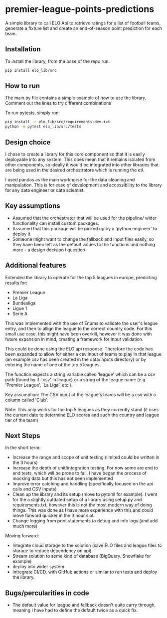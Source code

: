 # premier-league-points-predictions
A simple library to call ELO Api to retrieve ratings for a list of football teams, generate a fixture list and create an end-of-season point prediction for each team. 

## Installation
To install the library, from the base of the repo run:
```bash 
pip install elo_lib/src
```

## How to run
The main.py file contains a simple example of how to use the library.
Comment out the lines to try different combinations 

To run pytests, simply run:
```bash
pip install -r elo_lib/src/requirements-dev.txt
python -m pytest elo_lib/src/tests
```

## Design choice
I chose to create a library for this core component so that it is easily deployable into any system.
This does mean that it remains isolated from other components, so ideally it would be integrated into other libraries 
that are being used in the desired orchestrators which is running the etl. 

I used pandas as the main workhorse for the data cleaning and manipulation. This is for ease of development and 
accessibility to the library for any data engineer or data scientist.

## Key assumptions
- Assumed that the orchestrator that will be used for the pipeline/ wider functionality can install custom packages.
- Assumed that this package will be picked up by a 'python engineer' to deploy it
- Someone might want to change the fallback and input files easily, so they have been left as the default values to the 
functions and nothing more - a design decision I question


## Additional features 
Extended the library to operate for the top 5 leagues in europe, predicting results for:
- Premier League
- La Liga
- Bundesliga
- Ligue 1
- Serie A

This was implemented with the use of Enums to validate the user's league entry, and then to allign the league 
to the correct country code. For this small use case, this might have been overkill, however it was done with future 
expansion in mind, creating a framework for input validation. 

This could be done using the ELO api response. Therefore the code has been expanded to allow for either a csv input of 
teams to play in that league (an example csv has been created in the data/inputs directory) or by entering the name of 
one of the top 5 leagues.

The function expects a string variable called 'league' which can be a csv path (found by if '.csv' in league) or a 
string of the league name (e.g. 'Premier League', 'La Liga', etc.).

Key assumption: The CSV input of the league's teams will be a csv with a column called 'Club'.


Note: This only works for the top 5 leagues as they currently stand (it uses the current date to determine ELO scores 
and such the country and league tier of the team)

## Next Steps
In the short term:
- Increase the range and scope of unit testing (limited could be written in the 3 hours)
- Increase the depth of unit/integration testing. For now some are end to end tests, which will be prone to fail. I have
began the process of mocking data but this has not been implemented
- Improve error catching and handling (specifically focused on the api calls and CSV inputs)
- Clean up the library and its setup (move to pytoml for example). I went for the a slightly outdated setup of a library
using setup.py and requirements.txt, however this is not the most modern way of doing things. This was done as I have 
more experience with this and could move forward quicker in the 3 hour slot. 
- Change logging from print statements to debug and info logs (and add much more)

Moving forward:
- Integrate cloud storage to the solution (save ELO files and league files to storage to reduce dependency on api)
- Stream solution to some kind of database (BigQuery, Snowflake for example)
- deploy into wider system
- intregrate CI/CD, with GitHub actions or similar to run tests and deploy the library.

## Bugs/percularities in code
- The default value for league and fallback doesn't quite carry through, meaning I have had to define the default twice
as a quick fix.